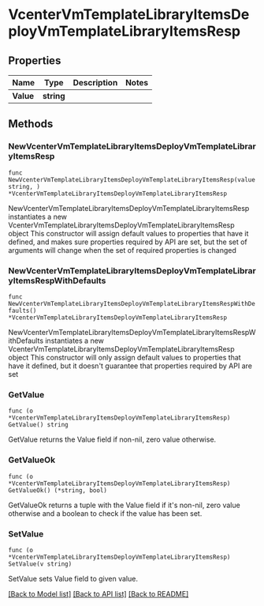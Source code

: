 # VcenterVmTemplateLibraryItemsDeployVmTemplateLibraryItemsResp

## Properties

Name | Type | Description | Notes
------------ | ------------- | ------------- | -------------
**Value** | **string** |  | 

## Methods

### NewVcenterVmTemplateLibraryItemsDeployVmTemplateLibraryItemsResp

`func NewVcenterVmTemplateLibraryItemsDeployVmTemplateLibraryItemsResp(value string, ) *VcenterVmTemplateLibraryItemsDeployVmTemplateLibraryItemsResp`

NewVcenterVmTemplateLibraryItemsDeployVmTemplateLibraryItemsResp instantiates a new VcenterVmTemplateLibraryItemsDeployVmTemplateLibraryItemsResp object
This constructor will assign default values to properties that have it defined,
and makes sure properties required by API are set, but the set of arguments
will change when the set of required properties is changed

### NewVcenterVmTemplateLibraryItemsDeployVmTemplateLibraryItemsRespWithDefaults

`func NewVcenterVmTemplateLibraryItemsDeployVmTemplateLibraryItemsRespWithDefaults() *VcenterVmTemplateLibraryItemsDeployVmTemplateLibraryItemsResp`

NewVcenterVmTemplateLibraryItemsDeployVmTemplateLibraryItemsRespWithDefaults instantiates a new VcenterVmTemplateLibraryItemsDeployVmTemplateLibraryItemsResp object
This constructor will only assign default values to properties that have it defined,
but it doesn't guarantee that properties required by API are set

### GetValue

`func (o *VcenterVmTemplateLibraryItemsDeployVmTemplateLibraryItemsResp) GetValue() string`

GetValue returns the Value field if non-nil, zero value otherwise.

### GetValueOk

`func (o *VcenterVmTemplateLibraryItemsDeployVmTemplateLibraryItemsResp) GetValueOk() (*string, bool)`

GetValueOk returns a tuple with the Value field if it's non-nil, zero value otherwise
and a boolean to check if the value has been set.

### SetValue

`func (o *VcenterVmTemplateLibraryItemsDeployVmTemplateLibraryItemsResp) SetValue(v string)`

SetValue sets Value field to given value.



[[Back to Model list]](../README.md#documentation-for-models) [[Back to API list]](../README.md#documentation-for-api-endpoints) [[Back to README]](../README.md)


